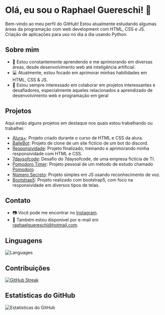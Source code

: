 # Olá, eu sou o Raphael Guereschi! 👋

Bem-vindo ao meu perfil do GitHub! Estou atualmente estudando algumas áreas da programação com web development com HTML, CSS e JS. Criação de aplicações para uso no dia a dia usando Python.

## Sobre mim

- 🌱 Estou constantemente aprendendo e me aprimorando em diversas áreas, desde desenvolvimento web até inteligência artificial.
- 💻 Atualmente, estou focado em aprimorar minhas habilidades em HTML, CSS & JS.
- 🤝 Estou sempre interessado em colaborar em projetos interessantes e desafiadores, especialmente aqueles relacionados a aprendizado de desenvolvimento web e programação em geral

## Projetos

Aqui estão alguns projetos em destaque nos quais estou trabalhando ou trabalhei:

- [Alura+](https://github.com/r-guereschi/novo_projeto_alura): Projeto criado durante o curso de HTML e CSS da alura.
- [BalleBot](https://r-guereschi.github.io/ballebot/): Projeto de clone de um site fictício de um bot do discord.
- [Responsividade](https://r-guereschi.github.io/responsividade-com-mobile-first/): Projeto finalizado, treinando e aprimorando minha responsividade com HTML e CSS.
- [7daysofcode](https://r-guereschi.github.io/optimustech/): Desafio do 7daysofcode, de uma empresa fictícia de TI.
- [Pomodoro Timer](https://pomodoro-timer-nu-indol.vercel.app/): Projeto pessoal de um método de estudo chamado [Pomodoro](https://brasilescola.uol.com.br/dicas-de-estudo/tecnica-pomodoro-que-e-e-como-funciona.htm).
- [Número Secreto](https://r-guereschi.github.io/voice.recognition/): Projeto simples em JS usando reconhecimento de voz.
- [Bootstrap5](https://r-guereschi.github.io/cursobootstrap5/): Projeto realizado com bootstrap5, com foco na responsividade em diversos tipos de telas.

## Contato

- 📷 Você pode me encontrar no [Instagram](https://www.instagram.com/r.guereschi_/).
- 📧 Também estou disponível por e-mail em [raphaelguereschi@hotmail.com](mailto:raphaelguereschi@hotmail.com).

## Linguagens

![Languages](https://github-readme-stats.vercel.app/api/top-langs/?username=r-guereschi&layout=compact&theme=dracula&hide_title=true&langs_count=10)

## Contribuições

[![GitHub Streak](https://github-readme-streak-stats.herokuapp.com/?user=r-guereschi&theme=dark)](https://github.com/DenverCoder1/github-readme-streak-stats)

## Estatísticas do GitHub

![Estatísticas do GitHub](https://github-readme-stats.vercel.app/api?username=r-guereschi&show_icons=true&theme=dark)
